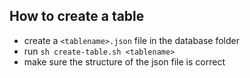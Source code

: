 ## How to create a table
- create a `<tablename>.json` file in the database folder
- run `sh create-table.sh <tablename>`
- make sure the structure of the json file is correct
